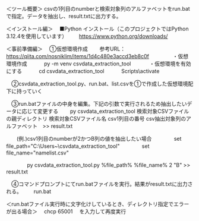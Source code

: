 ＜ツール概要＞
csvの1列目のnumberと検索対象列のアルファベットをrun.batで指定。データを抽出し、result.txtに出力する。

＜インストール編＞
　■Python インストール（このプロジェクトではPython 3.12.4を使用しています）
　　https://www.python.org/downloads/

＜事前準備編＞
　①仮想環境作成
　　参考URL：https://qiita.com/nosniklim/items/1d4c480e3accd3eb8c0f
　　
　　・仮想環境作成
　　　py -m venv csvdata_extraction_tool
　
　　・仮想環境を有効にする
　　　cd csvdata_extraction_tool
　　　Scripts\activate

　②csvdata_extraction_tool.py、run.bat、list.csvを①で作成した仮想環境配下に持っていく

　③run.batファイルの中身を編集。下記の引数で実行されるため抽出したいデータに応じて変更する
　　py csvdata_extraction_tool 検索対象CSVファイルの親ディレクトリ  検索対象CSVファイル名 csv1列目の番号 csv抽出対象列のアルファベット　>> result.txt

　　(例.)csv1列目のnumberが2かつB列の値を抽出したい場合
　　　　set file_path="C:\Users~\csvdata_extraction_tool"
　　　　set file_name="namelist.csv"

　　　　py csvdata_extraction_tool.py %file_path% %file_name% 2 "B" >> result.txt


　④コマンドプロンプトにてrun.batファイルを実行。結果がresult.txtに出力される。
　　run.bat

＜run.batファイル実行時に文字化けしているとき、ディレクトリ指定でエラーが出る場合＞
　chcp 65001
　を入力して再度実行

